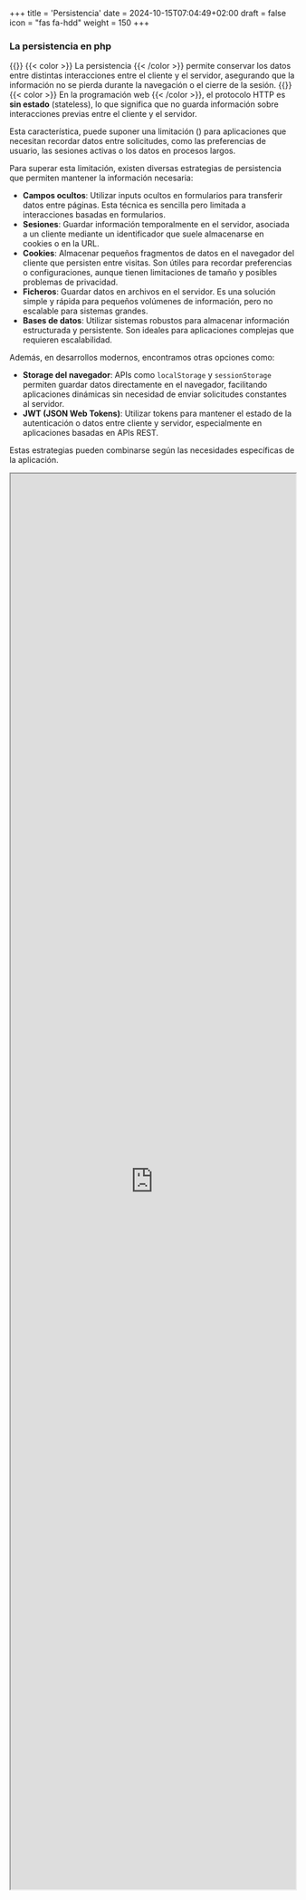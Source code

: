 +++
title = 'Persistencia'
date = 2024-10-15T07:04:49+02:00
draft = false
icon = "fas fa-hdd"
weight = 150
+++
### La persistencia en php

{{<definicion>}}
{{< color >}} La persistencia {{< /color >}} permite conservar los datos entre distintas interacciones entre el cliente y el servidor, asegurando que la información no se pierda durante la navegación o el cierre de la sesión.
{{</definicion>}}
{{< color >}} En la programación web {{< /color >}}, el protocolo HTTP es **sin estado** (stateless), lo que significa que no guarda información sobre interacciones previas entre el cliente y el servidor.

Esta característica, puede suponer  una limitación () para aplicaciones que necesitan recordar datos entre solicitudes, como las preferencias de usuario, las sesiones activas o los datos en procesos largos.

Para superar esta limitación, existen diversas estrategias de persistencia que permiten mantener la información necesaria:

- **Campos ocultos**: Utilizar inputs ocultos en formularios para transferir datos entre páginas. Esta técnica es sencilla pero limitada a interacciones basadas en formularios.
- **Sesiones**: Guardar información temporalmente en el servidor, asociada a un cliente mediante un identificador que suele almacenarse en cookies o en la URL.
- **Cookies**: Almacenar pequeños fragmentos de datos en el navegador del cliente que persisten entre visitas. Son útiles para recordar preferencias o configuraciones, aunque tienen limitaciones de tamaño y posibles problemas de privacidad.
- **Ficheros**: Guardar datos en archivos en el servidor. Es una solución simple y rápida para pequeños volúmenes de información, pero no escalable para sistemas grandes.
- **Bases de datos**: Utilizar sistemas robustos para almacenar información estructurada y persistente. Son ideales para aplicaciones complejas que requieren escalabilidad.

Además, en desarrollos modernos, encontramos otras opciones como:
- **Storage del navegador**: APIs como `localStorage` y `sessionStorage` permiten guardar datos directamente en el navegador, facilitando aplicaciones dinámicas sin necesidad de enviar solicitudes constantes al servidor.
- **JWT (JSON Web Tokens)**: Utilizar tokens para mantener el estado de la autenticación o datos entre cliente y servidor, especialmente en aplicaciones basadas en APIs REST.

Estas estrategias pueden combinarse según las necesidades específicas de la aplicación.


<div class="iframe-container">
<iframe src="https://es.wikieducator.org/index.php?curid=6679" width="100%" height="2500">WikiEducator </iframe>
</div>









